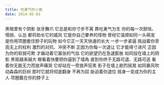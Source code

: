 ```yaml
---
title: 吃勇气的小兽
date: 2014-05-03
---
```


黑暗里有个阴影
张牙舞爪
它总是和你寸步不离
靠吃勇气为生<!--more-->
你的每一次胆怯、懦弱、认怂
都将助长它的威风
它是你自己豢养的怪物
曾经它温顺如同一头萌宠
是你用项圈套住脖子的玩物
如今它正一天天快速的长大
一步一步紧逼
挑战着你至高无上的权利
激烈的对抗、冲突不断
正因为你每一次退让
它才能得寸进尺
正因为你的软弱可欺
才煽动着它嚣张的气焰
它的欲望仍在急遽膨胀
如同投在墙上的阴影
黑斑越来越大
眼看着快要把你逼到了墙角
直到你终于无路可退、无路可逃
看着你无能无力而放声痛哭
它却站在一旁放声狂笑
影子在墙上剧烈摇晃
如同暴风吹动森森的巨树
那时它就将彻底翻身
不再为奴
胁迫着你退位
摇身一变成为你的主人
项圈戴在你的脖子上